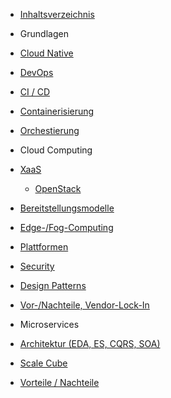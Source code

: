 - [Inhaltsverzeichnis](/)

- Grundlagen
- [Cloud Native](grundlagen/cloud_native.md)
- [DevOps](grundlagen/devops.md)
- [CI / CD](grundlagen/ci_cd.md)
- [Containerisierung](grundlagen/containerisierung.md)
- [Orchestierung](grundlagen/orchestierung.md)

- Cloud Computing
- [XaaS](cloud-computing/xaas.md)
    - [OpenStack](cloud-computing/openstack.md)
- [Bereitstellungsmodelle](cloud-computing/bereitstellungsmodelle.md)
- [Edge-/Fog-Computing](cloud-computing/edge_fog.md)
- [Plattformen](cloud-computing/plattformen.md)
- [Security](cloud-computing/security.md)
- [Design Patterns](cloud-computing/design_patterns.md)
- [Vor-/Nachteile, Vendor-Lock-In](cloud-computing/vor_nachteile.md)

- Microservices
- [Architektur (EDA, ES, CQRS, SOA)](microservices/architektur.md)
- [Scale Cube](microservices/scale_cube.md)
- [Vorteile / Nachteile](microservices/vor_nachteile.md)
